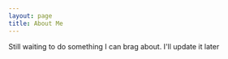 ```yaml
---
layout: page
title: About Me
---
```


<p class="message">
  Still waiting to do something I can brag about. I'll update it later
</p>
